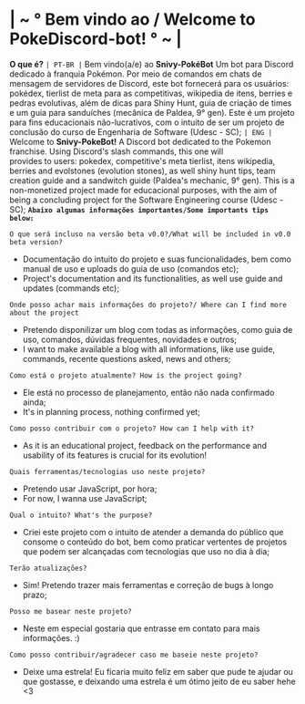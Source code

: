 # | ~ ° Bem vindo ao / Welcome to PokeDiscord-bot! ° ~ |

<b>O que é?</b>
`| PT-BR |` Bem vindo(a/e) ao <b>Snivy-PokéBot</b> Um bot para Discord dedicado à franquia Pokémon. Por meio de comandos em chats de mensagem de servidores de Discord, 
este bot fornecerá para os usuários: pokédex, tierlist de meta para as competitivas, wikipedia de itens, berries e pedras evolutivas,
além de dicas para Shiny Hunt, guia de criação de times e um guia para sanduíches (mecânica de Paldea, 9° gen).
Este é um projeto para fins educacionais não-lucrativos, com o intuito de ser um projeto de conclusão do curso de Engenharia de Software (Udesc - SC);
`| ENG |` Welcome to <b>Snivy-PokeBot!</b> A Discord bot dedicated to the Pokemon franchise. Using Discord's slash commands, this one will  
provides to users: pokedex, competitive's meta tierlist, itens wikipedia, berries and evolstones (evolution stones),
as well shiny hunt tips, team creation guide and a sandwitch guide (Paldea's mechanic, 9° gen).
This is a non-monetized project made for educacional purposes, with the aim of being a concluding project for the Software Engineering course (Udesc - SC);
<b>`Abaixo algumas informações importantes/Some importants tips below:`</b>

`O que será incluso na versão beta v0.0?/What will be included in v0.0 beta version?`
- Documentação do intuito do projeto e suas funcionalidades, bem como manual de uso e uploads do guia de uso (comandos etc);
- Project's documentation and its functionalities, as well use guide and updates (commands etc);

`Onde posso achar mais informações do projeto?/ Where can I find more about the project`
- Pretendo disponilizar um blog com todas as informações, como guia de uso, comandos, dúvidas frequentes, novidades e outros;
- I want to make available a blog with all informations, like use guide, commands, recente questions asked, news and others;

`Como está o projeto atualmente? How is the project going?`
- Ele está no processo de planejamento, então não nada confirmado ainda;
- It's in planning process, nothing confirmed yet;

`Como posso contribuir com o projeto? How can I help with it?`
- As it is an educational project, feedback on the performance and usability of its features is crucial for its evolution!

`Quais ferramentas/tecnologias uso neste projeto?`
- Pretendo usar JavaScript, por hora;
- For now, I wanna use JavaScript;

`Qual o intuito? What's the purpose?`
- Criei este projeto com o intuito de atender a demanda do público que consome o conteúdo do bot, bem como praticar vertentes de projetos que podem ser alcançadas com tecnologias que uso no dia à dia;

`Terão atualizações?`
- Sim! Pretendo trazer mais ferramentas e correção de bugs à longo prazo;

`Posso me basear neste projeto?`
- Neste em especial gostaria que entrasse em contato para mais informações. :)

`Como posso contribuir/agradecer caso me baseie neste projeto?`
- Deixe uma estrela! Eu ficaria muito feliz em saber que pude te ajudar ou que gostasse, e deixando uma estrela é um ótimo jeito de eu saber hehe <3
